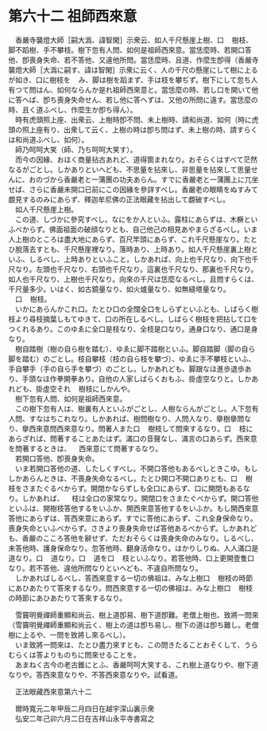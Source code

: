# 第六十二 祖師西來意
　香嚴寺襲燈大師［嗣大潙、諱智閑］示衆云、如人千尺懸崖上樹、口<img width="16" height="16" src="_cs-H1t8.png" border="0">樹枝、脚不蹈樹、手不攀枝。樹下忽有人問、如何是祖師西來意。當恁麼時、若開口答他、卽喪身失命、若不答他、又違他所問。當恁麼時、且道、作麼生卽得（香嚴寺襲燈大師［大潙に嗣す、諱は智閑］示衆に云く、人の千尺の懸崖にして樹に上るが如き、口に樹枝を<img width="16" height="16" src="_cs-H1t8.png" border="0">み、脚は樹を蹈まず、手は枝を攀ぢず。樹下にして忽ち人有つて問はん、如何ならんか是れ祖師西來意と。當恁麼の時、若し口を開いて他に答へば、卽ち喪身失命せん、若し他に答へずは、又他の所問に違す。當恁麼の時、且く道ふべし、作麼生か卽ち得ん）。  
　時有虎頭照上座、出衆云、上樹時卽不問、未上樹時、請和尚道、如何（時に虎頭の照上座有り、出衆して云く、上樹の時は卽ち問はず、未上樹の時、請すらくは和尚道ふべし、如何）。  
　師乃呵呵大笑（師、乃ち呵呵大笑す）。  
　而今の因緣、おほく商量拈古あれど、道得箇まれなり。おそらくはすべて茫然なるがごとし。しかありといへども、不思量を拈來し、非思量を拈來して思量せんに、おのづから香嚴老と一蒲團の功夫あらん。すでに香嚴老と一蒲團上に兀坐せば、さらに香嚴未開口已前にこの因緣を參詳すべし。香嚴老の眼睛をぬすみて覷見するのみにあらず、釋迦牟尼佛の正法眼藏を拈出して覷破すべし。  
　如人千尺懸崖上樹。  
　この道、しづかに參究すべし。なにをか人といふ。露柱にあらずは、木橛といふべからず。佛面祖面の破顔なりとも、自己他己の相見あやまらざるべし。いま人上樹のところは盡大地にあらず、百尺竿頭にあらず、これ千尺懸崖なり。たとひ脫落去すとも、千尺懸崖裡なり。落時あり、上時あり。如人千尺懸崖裏上樹といふ、しるべし、上時ありといふこと。しかあれば、向上也千尺なり、向下也千尺なり。左頭也千尺なり、右頭也千尺なり。這裏也千尺なり、那裏也千尺なり。如人也千尺なり、上樹也千尺なり。向來の千尺は恁麼なるべし。且問すらくは、千尺量多少。いはく、如古鏡量なり、如火爐量なり、如無縫塔量なり。  
　口<img width="16" height="16" src="_cs-H1t8.png" border="0">樹枝。  
　いかにあらんかこれ口。たとひ口の全闊全口をしらずといふとも、しばらく樹枝より尋枝摘葉しもてゆきて、口の所在しるべし。しばらく樹枝を把拈して口をつくれるあり。このゆゑに全口是枝なり、全枝是口なり。通身口なり、通口是身なり。  
　樹自踏樹（樹の自ら樹を踏む）、ゆゑに脚不踏樹といふ。脚自踏脚（脚の自ら脚を踏む）のごとし。枝自攀枝（枝の自ら枝を攀づ）、ゆゑに手不攀枝といふ、手自攀手（手の自ら手を攀づ）のごとし。しかあれども、脚跟なほ進歩退歩あり、手頭なほ作拳開拳あり。自他の人家しばらくおもふ、掛虛空なりと。しかあれども、掛虛空それ<img width="16" height="16" src="_cs-H1t8.png" border="0">樹枝にしかんや。  
　樹下忽有人問、如何是祖師西來意。  
　この樹下忽有人は、樹裏有人といふがごとし、人樹ならんがごとし。人下忽有人問、すなはちこれなり。しかあれば、樹問樹なり、人問人なり、擧樹擧問なり、擧西來意問西來意なり。問著人また口<img width="16" height="16" src="_cs-H1t8.png" border="0">樹枝して問來するなり。口<img width="16" height="16" src="_cs-H1t8.png" border="0">枝にあらざれば、問著することあたはず。滿口の音聲なし、滿言の口あらず。西來意を問著するときは、<img width="16" height="16" src="_cs-H1t8.png" border="0">西來意にて問著するなり。  
　若開口答他、卽喪身失命。  
　いま若開口答他の道、したしくすべし。不開口答他もあるべしときこゆ。もししかあらんときは、不喪身失命なるべし。たとひ開口不開口ありとも、口<img width="16" height="16" src="_cs-H1t8.png" border="0">樹枝をさまたぐるべからず。開閉かならずしも全口にあらず、口に開閉もあるなり。しかあれば、<img width="16" height="16" src="_cs-H1t8.png" border="0">枝は全口の家常なり。開閉口をさまたぐべからず。開口答他といふは、開樹枝答他するをいふか、開西來意答他するをいふか。もし開西來意答他にあらずは、答西來意にあらず。すでに答他にあらず、これ全身保命なり。喪身失命といふべからず。さきより喪身失命せば答他あるべからず。しかあれども、香嚴のこころ答他を辭せず、ただおそらくは喪身失命のみなり。しるべし、未答他時、護身保命なり。忽答他時、翻󠄁身活命なり。はかりしりぬ、人人滿口是道なり。口<img width="16" height="16" src="_cs-H1t8.png" border="0">道なり。口<img width="16" height="16" src="_cs-H1t8.png" border="0">道を口<img width="16" height="16" src="_cs-H1t8.png" border="0">枝といふなり。若答他時、口上更開壹隻口なり。若不答他、違他所問なりといへども、不違自所問なり。  
　しかあればしるべし、答西來意する一切の佛祖は、みな上樹口<img width="16" height="16" src="_cs-H1t8.png" border="0">樹枝の時節にあひあたりて答來するなり。問西來意する一切の佛祖は、みな上樹口<img width="16" height="16" src="_cs-H1t8.png" border="0">樹枝の時節にあひあたりて答來するなり。  
  
　雪竇明覺禪師重顯和尚云、樹上道卽易、樹下道卽難。老僧上樹也、致將一問來（雪竇明覺禪師重顯和尚云く、樹上の道は卽ち易し、樹下の道は卽ち難し。老僧樹に上るや、一問を致將し來るべし）。  
　いま致將一問來は、たとひ盡力來すとも、この問きたることおそくして、うらむらくは答よりものちに問來せることを。  
　あまねく古今の老古錐にとふ、香嚴呵呵大笑する、これ樹上道なりや、樹下道なりや。答西來意なりや、不答西來意なりや。試看道。  
  
　正法眼藏西來意第六十二  
  
　爾時寬元二年甲辰二月四日在越宇深山裏示衆  
　弘安二年己卯六月二日在吉祥山永平寺書寫之